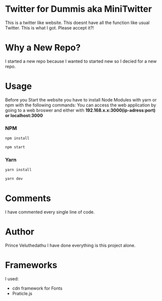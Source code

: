 # Twitter for Dummis aka  MiniTwitter
This is a twitter like website. This doesnt have all the function like usual Twitter.
This is what I got. Please accept it?!

# Why a New Repo?
I started a new repo because I wanted to started new so I decied for a new repo.

# Usage
Before you Start the website you have to install Node Modules with yarn or npm with the following commands:
You can access the web application by going to a web broswer and either with **192.168.x.x:3000(ip-adress:port) or localhost:3000**

### NPM
```bash
npm install 
```
```bash
npm start 
```
### Yarn 
```bash
yarn install 
```
```bash
yarn dev 
```
# Comments 
I have commented every single line of code.

# Author 
Prince Veluthedathu 
I have done everything is this project alone.

# Frameworks
I used:
- cdn framework for Fonts
- Praticle.js




